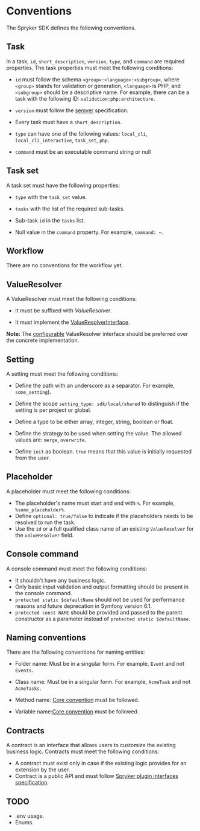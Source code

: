 # Conventions

The Spryker SDK defines the following conventions.

## Task
In a task, `id`, `short_description`, `version`, `type`, and `command` are required properties. The task properties must meet the following conditions:

- `id` must follow the schema `<group>:<language>:<subgroup>`, where `<group>` stands for validation or generation, `<language>` is PHP, and `<subgroup>` should be a descriptive name.  For example, there can be a task with the following ID: `validation:php:architecture`.

- `version` must follow the [semver](https://semver.org/) specification.

- Every task must have a `short_description`.

- `type` can have one of the following values: `local_cli`, `local_cli_interactive`, `task_set`, `php`.

- `command` must be an executable command string or null

## Task set

A task set must have the following properties:

- `type` with the `task_set` value.

- `tasks` with the list of the required sub-tasks.

- Sub-task `id` in the `tasks` list.

- Null value in the `command` property. For example, `command: ~`.

## Workflow

There are no conventions for the workflow yet.

## ValueResolver

A ValueResolver must meet the following conditions:

- It must be suffixed with _ValueResolver_.

- It must implement the [ValueResolverInterface](https://github.com/spryker-sdk/sdk-contracts/blob/master/src/ValueResolver/ValueResolverInterface.php).

**Note:** The [configurable](https://github.com/spryker-sdk/sdk-contracts/blob/master/src/ValueResolver/ConfigurableValueResolverInterface.php) ValueResolver interface should be preferred over the concrete implementation.

## Setting

A setting must meet the following conditions:

- Define the path with an underscore as a separator. For example, `some_setting`).

- Define the scope `setting_type: sdk/local/shared` to distinguish if the setting is per project or global.

- Define a type to be either array, integer, string, boolean or float.

- Define the strategy to be used when setting the value. The allowed values are: `merge`, `overwrite`.

- Define `init` as boolean. `true` means that this value is initially requested from the user.

## Placeholder

A placeholder must meet the following conditions:

- The placeholder's name must start and end with `%`. For example, `%some_placeholder%`.
- Define `optional: true/false` to indicate if the placeholders needs to be resolved to run the task.
- Use the `id` or a full qualified class name of an existing `ValueResolver` for the `valueResolver` field.

## Console command
A console command must meet the following conditions:

- It shouldn't have any business logic.
- Only basic input validation and output formatting should be present in the console command.
- `protected static $defaultName` should not be used for performance reasons and future deprecation in Symfony version 6.1.
- `protected const NAME` should be provided and passed to the parent constructor as a parameter instead of `protected static $defaultName`.

## Naming conventions

There are the following conventions for naming entities:

- Folder name: Must be in a singular form. For example, `Event` and not `Events`.

- Class name: Must be in a singular form. For example, `AcmeTask` and not `AcmeTasks`.

- Method name: [Core convention](https://spryker.atlassian.net/wiki/spaces/CORE/pages/497156313/Common+Conventions#CommonConventions-Namingofmethods) must be followed.

- Variable name:[Core convention](https://spryker.atlassian.net/wiki/spaces/CORE/pages/497156313/Common+Conventions#CommonConventions-Namingofvariables) must be followed.

## Contracts

A contract is an interface that allows users to customize the existing business logic.
Contracts must meet the following conditions:

- A contract must exist only in case if the existing logic provides for an extension by the user.
- Contract is a public API and must follow [Spryker plugin interfaces specification](https://spryker.atlassian.net/wiki/spaces/RFC/pages/1038092073/INTEGRATED+RFC+Plugin+interface+specification).

## TODO

- .env usage.
- Enums.
